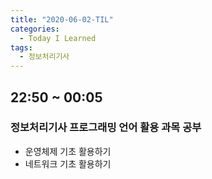 ```yaml
---
title: "2020-06-02-TIL"
categories:
  - Today I Learned
tags:
  - 정보처리기사
---
```


## 22:50 ~ 00:05
### 정보처리기사 프로그래밍 언어 활용 과목 공부
  - 운영체제 기초 활용하기
  - 네트워크 기초 활용하기

